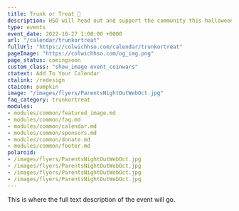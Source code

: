 ```yaml
---
title: Trunk or Treat 🎃
description: HSO will head out and support the community this halloween.
type: events
event_date: 2022-10-27 1:00:00 +0000
url: "/calendar/trunkortreat"
fullUrl: "https://colwichhso.com/calendar/trunkortreat"
pageImage: "https://colwichhso.com/og_img.png"
page_status: comingsoon
custom_class: "show_image event_coinwars"
ctatext: Add To Your Calendar
ctalink: /redesign
ctaicon: pumpkin
image: "/images/flyers/ParentsNightOutWebOct.jpg"
faq_category: trunkortreat
modules:
- modules/common/featured_image.md
- modules/common/faq.md
- modules/common/calendar.md
- modules/common/sponsors.md
- modules/common/donate.md
- modules/common/footer.md
polaroid: 
- /images/flyers/ParentsNightOutWebOct.jpg
- /images/flyers/ParentsNightOutWebOct.jpg
- /images/flyers/ParentsNightOutWebOct.jpg
- /images/flyers/ParentsNightOutWebOct.jpg
---
```

This is where the full text description of the event will go.
